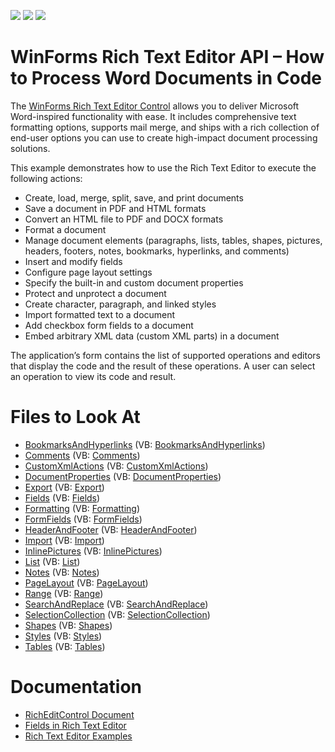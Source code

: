 <!-- default badges list -->
![](https://img.shields.io/endpoint?url=https://codecentral.devexpress.com/api/v1/VersionRange/128612208/20.1.2%2B)
[![](https://img.shields.io/badge/Open_in_DevExpress_Support_Center-FF7200?style=flat-square&logo=DevExpress&logoColor=white)](https://supportcenter.devexpress.com/ticket/details/E5219)
[![](https://img.shields.io/badge/📖_How_to_use_DevExpress_Examples-e9f6fc?style=flat-square)](https://docs.devexpress.com/GeneralInformation/403183)
<!-- default badges end -->
# WinForms Rich Text Editor API – How to Process Word Documents in Code

The [WinForms Rich Text Editor Control](https://www.devexpress.com/products/net/controls/winforms/rich_editor/) allows you to deliver Microsoft Word-inspired functionality with ease. It includes comprehensive text formatting options, supports mail merge, and ships with a rich collection of end-user options you can use to create high-impact document processing solutions.

This example demonstrates how to use the Rich Text Editor to execute the following actions:

- Create, load, merge, split, save, and print documents
- Save a document in PDF and HTML formats
- Convert an HTML file to PDF and DOCX formats
- Format a document
- Manage document elements (paragraphs, lists, tables, shapes, pictures, headers, footers, notes, bookmarks, hyperlinks, and comments)
- Insert and modify fields
- Configure page layout settings
- Specify the built-in and custom document properties
- Protect and unprotect a document
- Create character, paragraph, and linked styles
- Import formatted text to a document
- Add checkbox form fields to a document
- Embed arbitrary XML data (custom XML parts) in a document

The application’s form contains the list of supported operations and editors that display the code and the result of these operations. A user can select an operation to view its code and result.

# Files to Look At

* [BookmarksAndHyperlinks](./CS/RichEditAPISample/CodeExamples/BookmarksAndHyperlinks.cs) (VB: [BookmarksAndHyperlinks](./VB/RichEditAPISample/CodeExamples/BookmarksAndHyperlinks.vb))
* [Comments](./CS/RichEditAPISample/CodeExamples/Comments.cs) (VB: [Comments](./VB/RichEditAPISample/CodeExamples/Comments.vb))
* [CustomXmlActions](./CS/RichEditAPISample/CodeExamples/CustomXmlActions.cs) (VB: [CustomXmlActions](./VB/RichEditAPISample/CodeExamples/CustomXmlActions.vb))
* [DocumentProperties](./CS/RichEditAPISample/CodeExamples/DocumentProperties.cs) (VB: [DocumentProperties](./VB/RichEditAPISample/CodeExamples/DocumentProperties.vb))
* [Export](./CS/RichEditAPISample/CodeExamples/Export.cs) (VB: [Export](./VB/RichEditAPISample/CodeExamples/Export.vb))
* [Fields](./CS/RichEditAPISample/CodeExamples/Field.cs) (VB: [Fields](./VB/RichEditAPISample/CodeExamples/Field.vb))
* [Formatting](./CS/RichEditAPISample/CodeExamples/Formatting.cs) (VB: [Formatting](./VB/RichEditAPISample/CodeExamples/Formatting.vb))
* [FormFields](./CS/RichEditAPISample/CodeExamples/FormFields.cs) (VB: [FormFields](./VB/RichEditAPISample/CodeExamples/FormFields.vb))
* [HeaderAndFooter](./CS/RichEditAPISample/CodeExamples/HeaderAndFooter.cs) (VB: [HeaderAndFooter](./VB/RichEditAPISample/CodeExamples/HeaderAndFooter.vb))
* [Import](./CS/RichEditAPISample/CodeExamples/Import.cs) (VB: [Import](./VB/RichEditAPISample/CodeExamples/Import.vb))
* [InlinePictures](./CS/RichEditAPISample/CodeExamples/InlinePictures.cs) (VB: [InlinePictures](./VB/RichEditAPISample/CodeExamples/InlinePictures.vb))
* [List](./CS/RichEditAPISample/CodeExamples/List.cs) (VB: [List](./VB/RichEditAPISample/CodeExamples/List.vb))
* [Notes](./CS/RichEditAPISample/CodeExamples/Notes.cs) (VB: [Notes](./VB/RichEditAPISample/CodeExamples/Notes.vb))
* [PageLayout](./CS/RichEditAPISample/CodeExamples/PageLayout.cs) (VB: [PageLayout](./VB/RichEditAPISample/CodeExamples/PageLayout.vb))
* [Range](./CS/RichEditAPISample/CodeExamples/Range.cs) (VB: [Range](./VB/RichEditAPISample/CodeExamples/Range.vb))
* [SearchAndReplace](./CS/RichEditAPISample/CodeExamples/SearchAndReplace.cs) (VB: [SearchAndReplace](./VB/RichEditAPISample/CodeExamples/SearchAndReplace.vb))
* [SelectionCollection](./CS/RichEditAPISample/CodeExamples/SelectionCollection.cs) (VB: [SelectionCollection](./VB/RichEditAPISample/CodeExamples/SelectionCollection.vb))
* [Shapes](./CS/RichEditAPISample/CodeExamples/Shapes.cs) (VB: [Shapes](./VB/RichEditAPISample/CodeExamples/Shapes.vb))
* [Styles](./CS/RichEditAPISample/CodeExamples/Styles.cs) (VB: [Styles](./VB/RichEditAPISample/CodeExamples/Styles.vb))
* [Tables](./CS/RichEditAPISample/CodeExamples/Table.cs) (VB: [Tables](./VB/RichEditAPISample/CodeExamples/Table.vb))

# Documentation

* [RichEditControl Document](https://docs.devexpress.com/WindowsForms/6262/controls-and-libraries/rich-text-editor/rich-edit-control-document)
* [Fields in Rich Text Editor](https://docs.devexpress.com/WindowsForms/11166/controls-and-libraries/rich-text-editor/fields)
* [Rich Text Editor Examples](https://docs.devexpress.com/WindowsForms/5806/controls-and-libraries/rich-text-editor/examples)
